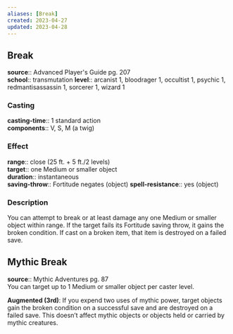 ```yaml
---
aliases: [Break]
created: 2023-04-27
updated: 2023-04-28
---
```


## Break

**source**:: Advanced Player's Guide pg. 207  
**school**:: transmutation
**level**:: arcanist 1, bloodrager 1, occultist 1, psychic 1, redmantisassassin 1, sorcerer 1, wizard 1

### Casting

**casting-time**:: 1 standard action  
**components**:: V, S, M (a twig)

### Effect

**range**:: close (25 ft. + 5 ft./2 levels)  
**target**:: one Medium or smaller object  
**duration**:: instantaneous  
**saving-throw**:: Fortitude negates (object)
**spell-resistance**:: yes (object)

### Description

You can attempt to break or at least damage any one Medium or smaller object within range. If the target fails its Fortitude saving throw, it gains the broken condition. If cast on a broken item, that item is destroyed on a failed save.

## Mythic Break

**source**:: Mythic Adventures pg. 87  
You can target up to 1 Medium or smaller object per caster level.  
  
**Augmented (3rd)**: If you expend two uses of mythic power, target objects gain the broken condition on a successful save and are destroyed on a failed save. This doesn’t affect mythic objects or objects held or carried by mythic creatures.

